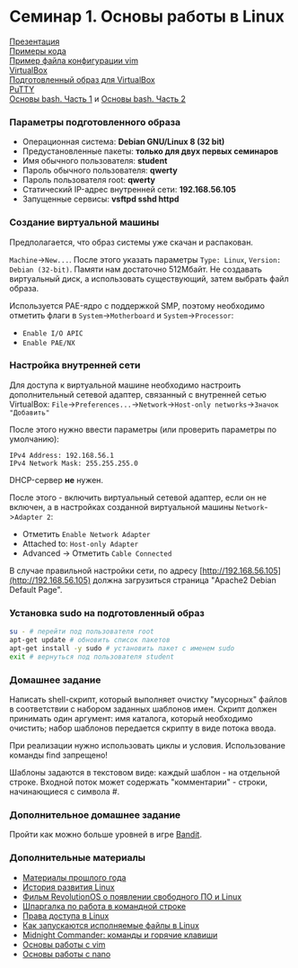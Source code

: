 # Семинар 1. Основы работы в Linux

[Презентация](https://dbeliakov.github.io/hse-os-2018/seminars/01/slides/)  
[Примеры кода](code)  
[Пример файла конфигурации vim](.vimrc)  
[VirtualBox](https://www.virtualbox.org/)  
[Подготовленный образ для VirtualBox](https://goo.gl/G10hmh)  
[PuTTY](https://www.chiark.greenend.org.uk/~sgtatham/putty/latest.html)  
[Основы bash. Часть 1](https://habr.com/post/47163/) и [Основы bash. Часть 2](https://habr.com/post/52871/)  

### Параметры подготовленного образа
 * Операционная система: **Debian GNU/Linux 8 (32 bit)**
 * Предустановленные пакеты: **только для двух первых семинаров**
 * Имя обычного пользователя: **student**
 * Пароль обычного пользователя: **qwerty**
 * Пароль пользователя root: **qwerty**
 * Статический IP-адрес внутренней сети: **192.168.56.105**
 * Запущенные сервисы: **vsftpd sshd httpd**

### Создание виртуальной машины

Предполагается, что образ системы уже скачан и распакован.

`Machine`->`New...`. После этого указать параметры `Type: Linux`, `Version: Debian (32-bit)`.
Памяти нам достаточно 512Мбайт. Не создавать виртуальный диск, а использовать существующий,
затем выбрать файл образа.

Используется PAE-ядро с поддержкой SMP, поэтому необходимо отметить флаги в `System`->`Motherboard` и `System`->`Processor`:

 * `Enable I/O APIC`
 * `Enable PAE/NX`


### Настройка внутренней сети
 Для доступа к виртуальной машине необходимо настроить дополнительный сетевой адаптер, связанный с внутренней сетью VirtualBox:
 `File`->`Preferences...`->`Network`->`Host-only networks`->`Значок "Добавить"`

 После этого нужно ввести параметры (или проверить параметры по умолчанию):

 ```
 IPv4 Address: 192.168.56.1
 IPv4 Network Mask: 255.255.255.0
 ```

 DHCP-сервер **не** нужен.

 После этого - включить виртуальный сетевой адаптер, если он не включен, а в настройках
 созданной виртуальной машины `Network`->`Adapter 2`:
   * Отметить `Enable Network Adapter`
   * Attached to: `Host-only Adapter`
   * Advanced -> Отметить `Cable Connected`

 В случае правильной настройки сети, по адресу [http://192.168.56.105](http://192.168.56.105)
должна загрузиться страница "Apache2 Debian Default Page".

### Установка sudo на подготовленный образ
```bash
su - # перейти под пользователя root
apt-get update # обновить список пакетов
apt-get install -y sudo # установить пакет с именем sudo
exit # вернуться под пользователя student
```

### Домашнее задание

Написать shell-скрипт, который выполняет очистку "мусорных" файлов в соответствии с набором заданных шаблонов имен. Скрипт должен принимать один аргумент: имя каталога, который необходимо очистить; набор шаблонов передается скрипту в виде потока ввода.

При реализации нужно использовать циклы и условия. Использование команды find запрещено!

Шаблоны задаются в текстовом виде: каждый шаблон - на отдельной строке. Входной поток может содержать "комментарии" - строки, начинающиеся с символа #.

### Дополнительное домашнее задание

Пройти как можно больше уровней в игре [Bandit](http://overthewire.org/wargames/bandit/).

### Дополнительные материалы
* [Материалы прошлого года](https://github.com/hseos/hseos-course/tree/master/2017/01-intro)
* [История развития Linux](http://storage.piter.com/upload/contents/978591180807/978591180807_p.pdf)
* [Фильм RevolutionOS о появлении свободного ПО и Linux](https://www.youtube.com/watch?v=n1F_MfLRlX0)
* [Шпаргалка по работа в командной строке](https://help.ubuntu.ru/wiki/%D0%BA%D0%BE%D0%BC%D0%B0%D0%BD%D0%B4%D0%BD%D0%B0%D1%8F_%D1%81%D1%82%D1%80%D0%BE%D0%BA%D0%B0)
* [Права доступа в Linux](http://www.k-max.name/linux/prava-dostupa-v-linux-eshhe-odna-malenkaya-shpargalka/)
* [Как запускаются исполняемые файлы в Linux](http://www.k-max.name/linux/kak-zapuskayutsya-ispolnyaemye-fajly-v-linux/)
* [Midnight Commander: команды и горячие клавиши](http://mydebianblog.blogspot.com/2011/01/midnight-commander.html)
* [Основы работы с vim](http://mydebianblog.blogspot.com/2012/03/vim.html)
* [Основы работы с nano](https://help.ubuntu.ru/wiki/nano) 
